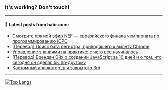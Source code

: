 ### It's working? Don't touch!

---
<!--
#### 🛠️ Technical stack:

![C++](https://img.shields.io/badge/C++-informational?logo=c%2B%2B&style=flat&logoColor=white&color=9C033A)
![Java](https://img.shields.io/badge/Java-informational?logo=java&style=flat&logoColor=white&color=007396)
![Kotlin](https://img.shields.io/badge/Kotlin-informational?logo=Kotlin&style=flat&logoColor=white&color=0095D5)
![JS](https://img.shields.io/badge/JS-informational?logo=javaScript&style=flat&logoColor=black&color=F7Df1E) <br>
![HTML5](https://img.shields.io/badge/HTML5-informational?logo=html5&style=flat&logoColor=white&color=E34F26)
![CSS3](https://img.shields.io/badge/CSS3-informational?logo=css3&style=flat&logoColor=white&color=157286)
![Sass](https://img.shields.io/badge/Saas-informational?logo=sass&style=flat&logoColor=white&color=hotpink)
![PHP](https://img.shields.io/badge/PHP-informational?logo=php&style=flat&logoColor=white&color=777BB4) <br>
![WebPAck](https://img.shields.io/badge/WebPack-informational?logo=webPack&style=flat&logoColor=white&color=FF6F00)
![Bootstrap](https://img.shields.io/badge/Bootstrap-informational?logo=Bootstrap&style=flat&logoColor=white&color=7952B3)
![MySQL](https://img.shields.io/badge/MySQL-informational?logo=MySQL&style=flat&logoColor=white&color=00f) <br>
![NodeJS](https://img.shields.io/badge/NodeJS-informational?logo=node.js&style=flat&logoColor=white&color=43853D)
![Spring](https://img.shields.io/badge/Spring-informational?logo=Spring&style=flat&logoColor=white&color=0A9EDC)
![Angular](https://img.shields.io/badge/Vue-informational?logo=vue.js&style=flat&logoColor=white&color=red)
![Git](https://img.shields.io/badge/Git-informational?logo=git&style=flat&logoColor=white&color=darkorange)

___
-->

#### 💬 Latest posts from habr.com:

<!-- BLOG-POST-LIST:START -->
- [Смотрите прямой эфир NEF — евразийского финала чемпионата по программированию ICPC](https://habr.com/ru/post/703864/?utm_source=habrahabr&utm_medium=rss&utm_campaign=703864)
- [[Перевод] Поиск бага регистра, приводящего к вылету Chrome](https://habr.com/ru/post/703894/?utm_source=habrahabr&utm_medium=rss&utm_campaign=703894)
- [Управление знаниями на практике: с чего все начиналось](https://habr.com/ru/post/703940/?utm_source=habrahabr&utm_medium=rss&utm_campaign=703940)
- [[Перевод] Брендан Эйх о создании JavaScript за 10 дней и о том, что сегодня он сделал бы по-другому](https://habr.com/ru/post/703398/?utm_source=habrahabr&utm_medium=rss&utm_campaign=703398)
- [Кастомный аллокатор для закрытого 3rd](https://habr.com/ru/post/703906/?utm_source=habrahabr&utm_medium=rss&utm_campaign=703906)
<!-- BLOG-POST-LIST:END -->

---

[![Top Langs](https://github-readme-stats.vercel.app/api/top-langs/?username=zloylis&layout=compact&hide_border=true&theme=dracula)](https://github.com/zloylis)
